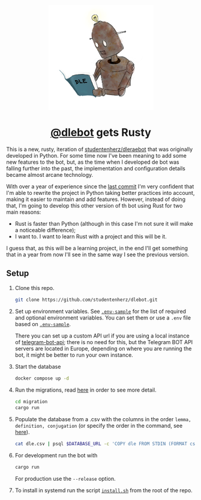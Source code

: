 <div align=center>
<img src="img/rusty-transparent.webp" width=280px/>
<h1><a href="https://github.com/studentenherz/dleraebot">@dlebot</a> gets Rusty</h1>
</div>

This is a new, rusty, iteration of <a href="https://github.com/studentenherz/dleraebot">studentenherz/dleraebot</a> that was originally developed in Python. For some time now I've been meaning to add some new features to the bot, but, as the time when I developed de bot was falling further into the past, the implementation and configuration details became almost arcane technology.

With over a year of experience since the [last commit](https://github.com/studentenherz/dleraebot/tree/319a4056b54ce2b0a889cf76677acbd6f309e7b6) I'm very confident that I'm able to rewrite the project in Python taking better practices into account, making it easier to maintain and add features. However, instead of doing that, I'm going to develop this other version of th bot using Rust for two main reasons:

-   Rust is faster than Python (although in this case I'm not sure it will make a noticeable difference);
-   I want to. I want to learn Rust with a project and this will be it.

I guess that, as this will be a learning project, in the end I'll get something that in a year from now I'll see in the same way I see the previous version.

## Setup

1. Clone this repo.

    ```sh
    git clone https://github.com/studentenherz/dlebot.git
    ```

2. Set up environment variables. See [`.env-sample`](./.env-sample) for the list of required and optional environment variables. You can set them or use a `.env` file based on [`.env-sample`](./.env-sample).

    There you can set up a custom API url if you are using a local instance of [telegram-bot-api](https://github.com/tdlib/telegram-bot-api); there is no need for this, but the Telegram BOT API servers are located in Europe, depending on where you are running the bot, it might be better to run your own instance.

3. Start the database

    ```sh
    docker compose up -d
    ```

4. Run the migrations, read [here](./migration/README.md) in order to see more detail.

    ```sh
    cd migration
    cargo run
    ```

5. Populate the database from a .csv with the columns in the order `lemma, definition, conjugation` (or specify the order in the command, see [here](https://www.postgresql.org/docs/current/sql-copy.html)).

    ```sh
    cat dle.csv | psql $DATABASE_URL -c 'COPY dle FROM STDIN (FORMAT csv)'
    ```

6. For development run the bot with

    ```sh
    cargo run
    ```

    For production use the `--release` option.

7. To install in systemd run the script [`install.sh`](./install.sh) from the root of the repo.
